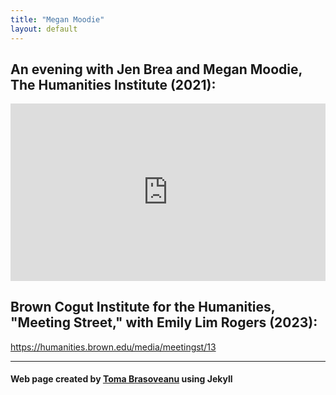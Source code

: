 ```yaml
---
title: "Megan Moodie"
layout: default
---
```


## An evening with Jen Brea and Megan Moodie, The Humanities Institute (2021):
<iframe class="yt" src="https://www.youtube.com/embed/bnwRE067do4?si=wmtxWLK_i4LxCyxa" title="YouTube Video Player" frameborder="0" allow="accelerometer; autoplay; clipboard-write; encrypted-media; gyroscope; picture-in-picture; web-share" referrerpolicy="strict-origin-when-cross-origin" allowfullscreen></iframe>
<style>
    .yt{
    aspect-ratio: 16 / 9;
    width: 100%;
    height: auto;
    }
</style>

## Brown Cogut Institute for the Humanities, "Meeting Street," with Emily Lim Rogers (2023):
<https://humanities.brown.edu/media/meetingst/13>

-----

#### Web page created by [Toma Brasoveanu](https://meganmoodie.github.io/toma.html) using Jekyll
